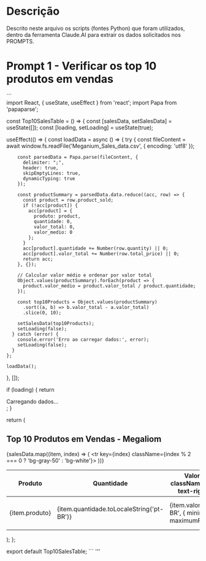 # Descrição
Descrito neste arquivo os scripts (fontes Python) que foram utilizados, dentro da ferramenta Claude.AI para extrair os dados solicitados nos PROMPTS.

# Prompt 1 - Verificar os top 10 produtos em vendas
´´´  
import React, { useState, useEffect } from 'react';
import Papa from 'papaparse';

const Top10SalesTable = () => {
  const [salesData, setSalesData] = useState([]);
  const [loading, setLoading] = useState(true);

  useEffect(() => {
    const loadData = async () => {
      try {
        const fileContent = await window.fs.readFile('Meganium_Sales_data.csv', { encoding: 'utf8' });
        
        const parsedData = Papa.parse(fileContent, {
          delimiter: ";",
          header: true,
          skipEmptyLines: true,
          dynamicTyping: true
        });

        const productSummary = parsedData.data.reduce((acc, row) => {
          const product = row.product_sold;
          if (!acc[product]) {
            acc[product] = {
              produto: product,
              quantidade: 0,
              valor_total: 0,
              valor_medio: 0
            };
          }
          acc[product].quantidade += Number(row.quantity) || 0;
          acc[product].valor_total += Number(row.total_price) || 0;
          return acc;
        }, {});

        // Calcular valor médio e ordenar por valor total
        Object.values(productSummary).forEach(product => {
          product.valor_medio = product.valor_total / product.quantidade;
        });

        const top10Products = Object.values(productSummary)
          .sort((a, b) => b.valor_total - a.valor_total)
          .slice(0, 10);

        setSalesData(top10Products);
        setLoading(false);
      } catch (error) {
        console.error('Erro ao carregar dados:', error);
        setLoading(false);
      }
    };

    loadData();
  }, []);

  if (loading) {
    return <div className="p-4">Carregando dados...</div>;
  }

  return (
    <div className="p-4">
      <h2 className="text-xl font-bold mb-4">Top 10 Produtos em Vendas - Megaliom</h2>
      <div className="overflow-x-auto">
        <table className="min-w-full bg-white border border-gray-300">
          <thead>
            <tr className="bg-gray-100">
              <th className="px-6 py-3 border-b text-left">Produto</th>
              <th className="px-6 py-3 border-b text-right">Quantidade</th>
              <th className="px-6 py-3 border-b text-right">Valor Total (R$)</th>
              <th className="px-6 py-3 border-b text-right">Valor Médio (R$)</th>
            </tr>
          </thead>
          <tbody>
            {salesData.map((item, index) => (
              <tr key={index} className={index % 2 === 0 ? 'bg-gray-50' : 'bg-white'}>
                <td className="px-6 py-4 border-b">{item.produto}</td>
                <td className="px-6 py-4 border-b text-right">
                  {item.quantidade.toLocaleString('pt-BR')}
                </td>
                <td className="px-6 py-4 border-b text-right">
                  {item.valor_total.toLocaleString('pt-BR', {
                    minimumFractionDigits: 2,
                    maximumFractionDigits: 2
                  })}
                </td>
                <td className="px-6 py-4 border-b text-right">
                  {(item.valor_total / item.quantidade).toLocaleString('pt-BR', {
                    minimumFractionDigits: 2,
                    maximumFractionDigits: 2
                  })}
                </td>
              </tr>
            ))}
          </tbody>
        </table>
      </div>
    </div>
  );
};

export default Top10SalesTable;
´´´
'''

